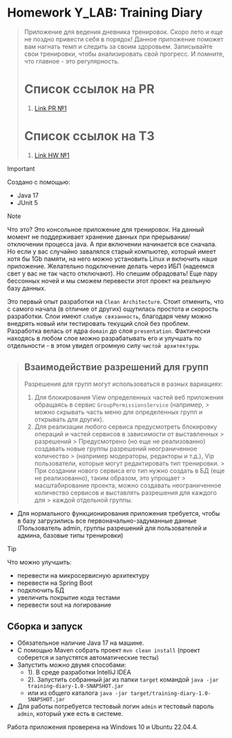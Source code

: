 # Homework Y_LAB: Training Diary
> Приложение для ведения дневника тренировок. Скоро лето и еще не поздно привести себя в порядок! Данное приложение
> поможет вам нагнать темп и следить за своим здоровьем. Записывайте свои тренировки, чтобы анализировать свой прогресс.
> И помните, что главное - это регулярность.
>
>
> # Список ссылок на PR
> 1. [Link PR №1](https://github.com/Jon7even/homework_ylab/pull/1)
>
>
>
> # Список ссылок на ТЗ
> 1. [Link HW №1](https://github.com/Jon7even/homework_ylab/tree/homework_1/docs/tasks/technical-task-1.md)
>
>
>

> [!IMPORTANT]
> Создано с помощью:
> - Java 17
> - JUnit 5
>

> [!NOTE]
> Что это? Это консольное приложение для тренировок. На данный момент не поддерживает хранение данных при
> прерывании/отключении процесса java. А при включении начинается все сначала. Но если у вас случайно завалялся
> старый компьютер, который имеет хотя бы 1Gb памяти, на него можно установить Linux и включить наше приложение.
> Желательно подключение делать через ИБП (надеемся свет у вас не так часто отключают). Но спешим обрадовать! Еще пару
> бессонных ночей и мы сможем перевести этот проект на реальную базу данных.
>


Это первый опыт разработки на `Clean Architecture`. Стоит отменить, что с самого начала (в отличие от других)
ощутилась простота и скорость разработки. Слои имеют `слабую связанность`, благодаря чему можно внедрять новый
или тестировать текущий слой без проблем. Разработка велась от ядра `domain` до слоя `presentation`. Фактически
находясь в любом слое можно разрабатывать его и улучшать по отдельности - в этом увидел огромную силу
`чистой архитектуры`.


> ## Взаимодействие разрешений для групп
>
>
> Разрешения для групп могут использоваться в разных вариациях:
> 1. Для блокирования View определенных частей веб приложения обращаясь в сервис `GroupPermissionsService` (например,
     > можно скрывать часть меню для определенных групп и открывать для других).
> 2. Для реализации любого сервиса предусмотреть блокировку операций и частей сервисов в зависимости от выставленных
     > разрешений
     > Предусмотрено (но еще не реализованно) создавать новые группы разрешений неограниченное количество
     > (например модераторы, редакторы и т.д.), Vip пользователи, которые могут редактировать тип тренировки.
     > При создании нового сервиса его тип нужно создать в БД (еще не реализованно), таким образом, это упрощает
     > масштабирование проекта, можно создавать неограниченное количество сервисов и выставлять разрешения для каждого для
     > каждой отдельной группы.

* Для нормального функционирования приложения требуется, чтобы в базу загрузились все первоначально-задуманные
  данные (Пользователь admin, группы разрешений для пользователей и админа, базовые типы тренировки)

> [!TIP]
> Что можно улучшить:
> - перевести на микросервисную архитектуру
> - перевести на Spring Boot
> - подключить БД
> - увеличить покрытие кода тестами
> - перевести sout на логирование


## Сборка и запуск
- Обязательное наличие Java 17 на машине.
- С помощью Maven собрать проект `mvn clean install`
  (проект соберется и запустятся автоматические тесты)
- Запустить можно двумя способами:
    - 1). В среде разработки IntelliJ IDEA
    - 2). Запустить собранный jar из папки `target` командой `java -jar training-diary-1.0-SNAPSHOT.jar`
    - или из общего каталога `java -jar target/training-diary-1.0-SNAPSHOT.jar`
- Для работы потребуется тестовый логин `admin` и тестовый пароль `admin`, который уже есть в системе.

Работа приложения проверена на Windows 10 и Ubuntu 22.04.4.
